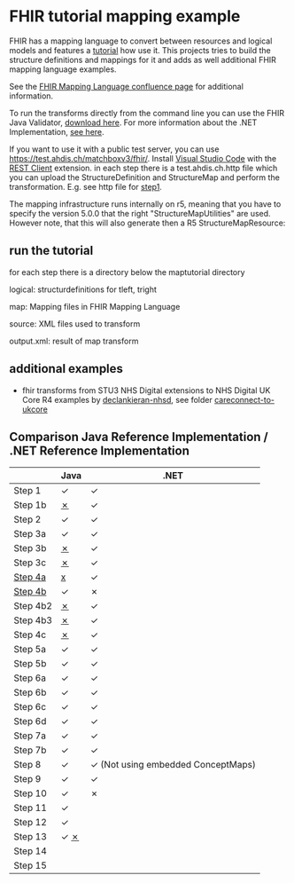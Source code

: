 # FHIR tutorial mapping example
FHIR has a mapping language to convert between resources and logical models and features a [tutorial](http://build.fhir.org/mapping-tutorial.html) how use it. This projects tries to build the structure definitions and mappings for it and adds as well additional FHIR mapping language examples.

See the [FHIR Mapping Language confluence page](https://confluence.hl7.org/display/FHIR/Using+the+FHIR+Mapping+Language) for additional information. 

To run the transforms directly from the command line you can use the FHIR Java Validator, [download here](https://github.com/hapifhir/org.hl7.fhir.core/releases/latest/download/validator_cli.jar).
For more information about the .NET Implementation, [see here](https://docs.fire.ly/mappingengine/index.html).

If you want to use it with a public test server, you can use https://test.ahdis.ch/matchboxv3/fhir/. Install [Visual Studio Code](https://code.visualstudio.com/) with the [REST Client](https://marketplace.visualstudio.com/items?itemName=humao.rest-client) extension. in each step there is a test.ahdis.ch.http file which you can upload the StructureDefinition and StructureMap and perform the transformation. E.g. see http file for [step1](https://github.com/ahdis/fhir-mapping-tutorial/blob/master/maptutorial/step1/test.ahdis.ch.http).

The mapping infrastructure runs internally on r5, meaning that you have to specify the version 5.0.0 that the right "StructureMapUtilities" are used. However note, that this will also generate then a R5 StructureMapResource:


## run the tutorial
for each step there is a directory below the maptutorial directory

logical: structurdefinitions for tleft, tright

map: Mapping files in FHIR Mapping Language

source: XML files used to transform

output.xml: result of map transform

## additional examples
- fhir transforms from STU3 NHS Digital extensions to NHS Digital UK Core R4 examples by [declankieran-nhsd](https://github.com/ahdis/fhir-mapping-tutorial/commits?author=declankieran-nhsd), see folder [careconnect-to-ukcore](https://github.com/ahdis/fhir-mapping-tutorial/tree/master/careconnect-to-ukcore)


## Comparison Java Reference Implementation / .NET Reference Implementation

|          | Java | .NET |
|----------|------|------|
| Step 1   |  ✓   |   ✓  |
| Step 1b  |  [✗](https://github.com/ahdis/fhir-mapping-tutorial/issues/20)   |   ✓  |
| Step 2   |  ✓   |   ✓  |
| Step 3a  |  ✓   |   ✓  |
| Step 3b  |  [✗](https://github.com/ahdis/fhir-mapping-tutorial/issues/21)  |   ✓  |
| Step 3c  |  [✗](https://github.com/ahdis/fhir-mapping-tutorial/issues/21)  |   ✓  |
| [Step 4a](https://jira.hl7.org/browse/FHIR-27140)  |  [x](https://github.com/ahdis/fhir-mapping-tutorial/issues/22)  |   ✓  | 
| [Step 4b](https://jira.hl7.org/browse/FHIR-28465)  |  ✓  |   ✗  |
| Step 4b2 |  [✗](https://github.com/ahdis/fhir-mapping-tutorial/issues/21)  |   ✓  |
| Step 4b3 |  [✗](https://github.com/ahdis/fhir-mapping-tutorial/issues/21) |   ✓  |
| Step 4c  |  [✗](https://github.com/ahdis/fhir-mapping-tutorial/issues/21)  |   ✓  |
| Step 5a  |  ✓   |   ✓  |
| Step 5b  |  ✓   |   ✓  |
| Step 6a  |  ✓   |   ✓  |
| Step 6b  |  ✓   |   ✓  |
| Step 6c  |  ✓   |   ✓  |
| Step 6d  |  ✓   |   ✓  |
| Step 7a  |  ✓   |   ✓  |
| Step 7b  |  ✓   |   ✓  |
| Step 8   |  ✓   |   ✓ (Not using embedded ConceptMaps)   |
| Step 9   |  ✓   |   ✓  |
| Step 10  |  ✓   |   ✗  |
| Step 11  |  ✓   |      |
| Step 12  |  ✓   |      |
| Step 13  |  ✓ [✗](https://github.com/ahdis/fhir-mapping-tutorial/issues/31)    |      |
| Step 14  |      |      |
| Step 15  |      |      |
